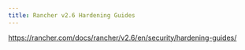 ```yaml
---
title: Rancher v2.6 Hardening Guides
---
```


https://rancher.com/docs/rancher/v2.6/en/security/hardening-guides/